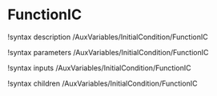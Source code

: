 <!-- MOOSE Documentation Stub: Remove this when content is added. -->

# FunctionIC
!syntax description /AuxVariables/InitialCondition/FunctionIC

!syntax parameters /AuxVariables/InitialCondition/FunctionIC

!syntax inputs /AuxVariables/InitialCondition/FunctionIC

!syntax children /AuxVariables/InitialCondition/FunctionIC
